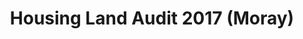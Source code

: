 ---
schema: default
title: Housing Land Audit 2017 (Moray)
organization: Moray Council
notes: >-
    Housing Land Audit 2017 sites for housing with a capacity for 4 or more homes. The audit provides details of Moray's housing land supply as at January 2017. The audit has been produced using the guidance set out in Scottish Planning Policy, Planning Advice Note 2/2010 and Homes for Scotland Advice Note on Housing Land Audits. The audit meets the requirements of Scottish Planning Policy 2014. Further information can be found at Development Monitoring.
resources:
  - name: Housing Land Audit 2017 (Moray) FEATURE LAYER
  - url: >-
      
  - format: FEATURE LAYER
license: 
category:

  - Planning
  - boundaries
  - INSPIRE
maintainer: Moray Council
maintainer_email: someone@example.com
---